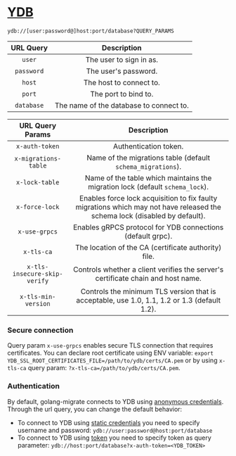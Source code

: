 # [YDB](https://ydb.tech/docs/)

`ydb://[user:password@]host:port/database?QUERY_PARAMS`

| URL Query  |               Description               |
|:----------:|:---------------------------------------:|
|   `user`   |         The user to sign in as.         |
| `password` |          The user's password.           | 
|   `host`   |         The host to connect to.         |
|   `port`   |          The port to bind to.           |                                     
| `database` | The name of the database to connect to. |

|       URL Query Params       |                                                        Description                                                         |
|:----------------------------:|:--------------------------------------------------------------------------------------------------------------------------:|
|        `x-auth-token`        |                                                   Authentication token.                                                    |
|     `x-migrations-table`     |                                Name of the migrations table (default `schema_migrations`).                                 |
|        `x-lock-table`        |                       Name of the table which maintains the migration lock (default `schema_lock`).                        |
|        `x-force-lock`        | Enables force lock acquisition to fix faulty migrations which may not have released the schema lock (disabled by default). |
|        `x-use-grpcs`         |                                 Enables gRPCS protocol for YDB connections (default grpc).                                 |
|          `x-tls-ca`          |                                    The location of the CA (certificate authority) file.                                    |
| `x-tls-insecure-skip-verify` |                      Controls whether a client verifies the server's certificate chain and host name.                      |
|     `x-tls-min-version`      |                Controls the minimum TLS version that is acceptable, use 1.0, 1.1, 1.2 or 1.3 (default 1.2).                |

### Secure connection

Query param `x-use-grpcs` enables secure TLS connection that requires certificates.
You can declare root certificate using ENV
variable: `export YDB_SSL_ROOT_CERTIFICATES_FILE=/path/to/ydb/certs/CA.pem` or
by using `x-tls-ca` query param: `?x-tls-ca=/path/to/ydb/certs/CA.pem`.

### Authentication

By default, golang-migrate connects to YDB
using [anonymous credentials](https://ydb.tech/docs/en/recipes/ydb-sdk/auth-anonymous). \
Through the url query, you can change the default behavior:

- To connect to YDB using [static credentials](https://ydb.tech/docs/en/recipes/ydb-sdk/auth-static) you need to specify
  username and password:
  `ydb://user:password@host:port/database`
- To connect to YDB using [token](https://ydb.tech/docs/en/recipes/ydb-sdk/auth-access-token) you need to specify token
  as query parameter:
  `ydb://host:port/database?x-auth-token=<YDB_TOKEN>`